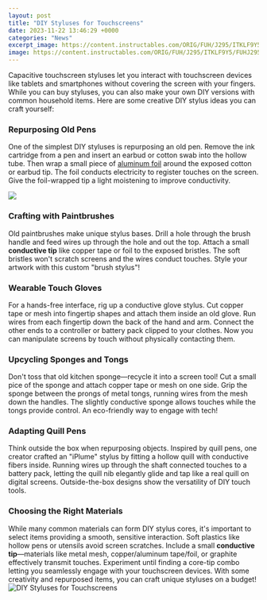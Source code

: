 ```yaml
---
layout: post
title: "DIY Styluses for Touchscreens"
date: 2023-11-22 13:46:29 +0000
categories: "News"
excerpt_image: https://content.instructables.com/ORIG/FUH/J295/ITKLF9Y5/FUHJ295ITKLF9Y5.jpg?auto=webp&amp;fit=bounds&amp;frame=1&amp;height=1024&amp;width=1024auto=webp&amp;frame=1&amp;height=300
image: https://content.instructables.com/ORIG/FUH/J295/ITKLF9Y5/FUHJ295ITKLF9Y5.jpg?auto=webp&amp;fit=bounds&amp;frame=1&amp;height=1024&amp;width=1024auto=webp&amp;frame=1&amp;height=300
---
```


Capacitive touchscreen styluses let you interact with touchscreen devices like tablets and smartphones without covering the screen with your fingers. While you can buy styluses, you can also make your own DIY versions with common household items. Here are some creative DIY stylus ideas you can craft yourself:
### Repurposing Old Pens
One of the simplest DIY styluses is repurposing an old pen. Remove the ink cartridge from a pen and insert an earbud or cotton swab into the hollow tube. Then wrap a small piece of [aluminum foil](https://yt.io.vn/collection/agan) around the exposed cotton or earbud tip. The foil conducts electricity to register touches on the screen. Give the foil-wrapped tip a light moistening to improve conductivity.

![](https://i.ytimg.com/vi/Xpoih_C9ThI/maxresdefault.jpg)
### Crafting with Paintbrushes 
Old paintbrushes make unique stylus bases. Drill a hole through the brush handle and feed wires up through the hole and out the top. Attach a small **conductive tip** like copper tape or foil to the exposed bristles. The soft bristles won't scratch screens and the wires conduct touches. Style your artwork with this custom "brush stylus"!
### Wearable Touch Gloves  
For a hands-free interface, rig up a conductive glove stylus. Cut copper tape or mesh into fingertip shapes and attach them inside an old glove. Run wires from each fingertip down the back of the hand and arm. Connect the other ends to a controller or battery pack clipped to your clothes. Now you can manipulate screens by touch without physically contacting them.
### Upcycling Sponges and Tongs
Don't toss that old kitchen sponge—recycle it into a screen tool! Cut a small pice of the sponge and attach copper tape or mesh on one side. Grip the sponge between the prongs of metal tongs, running wires from the mesh down the handles. The slightly conductive sponge allows touches while the tongs provide control. An eco-friendly way to engage with tech!
### Adapting Quill Pens  
Think outside the box when repurposing objects. Inspired by quill pens, one creator crafted an "iPlume" stylus by fitting a hollow quill with conductive fibers inside. Running wires up through the shaft connected touches to a battery pack, letting the quill nib elegantly glide and tap like a real quill on digital screens. Outside-the-box designs show the versatility of DIY touch tools.
### Choosing the Right Materials  
While many common materials can form DIY stylus cores, it's important to select items providing a smooth, sensitive interaction. Soft plastics like hollow pens or utensils avoid screen scratches. Include a small **conductive tip**—materials like metal mesh, copper/aluminum tape/foil, or graphite effectively transmit touches. Experiment until finding a core-tip combo letting you seamlessly engage with your touchscreen devices. With some creativity and repurposed items, you can craft unique styluses on a budget!
![DIY Styluses for Touchscreens](https://content.instructables.com/ORIG/FUH/J295/ITKLF9Y5/FUHJ295ITKLF9Y5.jpg?auto=webp&amp;fit=bounds&amp;frame=1&amp;height=1024&amp;width=1024auto=webp&amp;frame=1&amp;height=300)